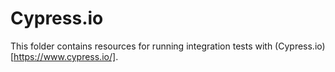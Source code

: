 # Cypress.io

This folder contains resources for running integration tests with (Cypress.io)[https://www.cypress.io/].
